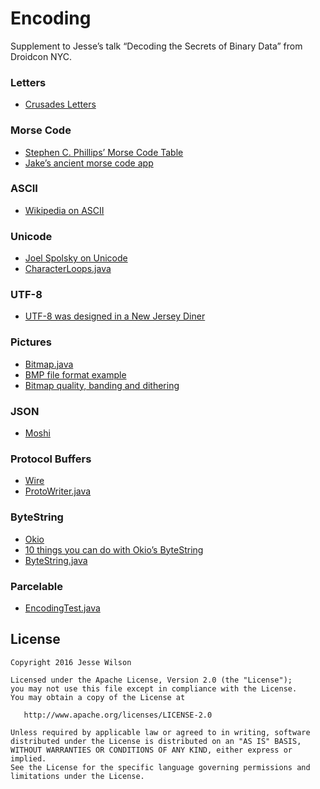 Encoding
========

Supplement to Jesse’s talk “Decoding the Secrets of Binary Data” from Droidcon NYC.

### Letters

 * [Crusades Letters](http://greatshroudofturinfaq.com/History/Greek-Byzantine/Post-944/alexios.html)

### Morse Code

 * [Stephen C. Phillips’ Morse Code Table](http://morsecode.scphillips.com/morse2.html)
 * [Jake’s ancient morse code app](https://github.com/JakeWharton/SMSMorse)

### ASCII

 * [Wikipedia on ASCII](https://en.wikipedia.org/wiki/ASCII)

### Unicode

 * [Joel Spolsky on Unicode](http://www.joelonsoftware.com/articles/Unicode.html)
 * [CharacterLoops.java](https://github.com/swankjesse/encoding/blob/master/encoding/src/main/java/com/publicobject/encoding/CharacterLoops.java)

### UTF-8

 * [UTF-8 was designed in a New Jersey Diner](https://www.cl.cam.ac.uk/~mgk25/ucs/utf-8-history.txt)

### Pictures

 * [Bitmap.java](https://github.com/swankjesse/encoding/blob/master/encoding/src/main/java/com/publicobject/encoding/Bitmap.java)
 * [BMP file format example](https://en.wikipedia.org/wiki/BMP_file_format#Example_1)
 * [Bitmap quality, banding and dithering](http://www.curious-creature.com/2010/12/08/bitmap-quality-banding-and-dithering/)

### JSON

 * [Moshi](https://github.com/square/moshi)

### Protocol Buffers

 * [Wire](https://github.com/square/wire)
 * [ProtoWriter.java](https://github.com/square/wire/blob/master/wire-runtime/src/main/java/com/squareup/wire/ProtoWriter.java)

### ByteString

 * [Okio](https://github.com/square/okio)
 * [10 things you can do with Okio’s ByteString](https://publicobject.com/2014/04/10/10-things-you-can-do-with-okio-s-bytestring/)
 * [ByteString.java](https://github.com/square/okio/blob/master/okio/src/main/java/okio/ByteString.java)

### Parcelable

 * [EncodingTest.java](https://github.com/swankjesse/encoding/blob/master/encoding/src/androidTest/java/com/publicobject/encoding/parcel/TalkParcelingTest.java)

License
-------

    Copyright 2016 Jesse Wilson

    Licensed under the Apache License, Version 2.0 (the "License");
    you may not use this file except in compliance with the License.
    You may obtain a copy of the License at

       http://www.apache.org/licenses/LICENSE-2.0

    Unless required by applicable law or agreed to in writing, software
    distributed under the License is distributed on an "AS IS" BASIS,
    WITHOUT WARRANTIES OR CONDITIONS OF ANY KIND, either express or implied.
    See the License for the specific language governing permissions and
    limitations under the License.

